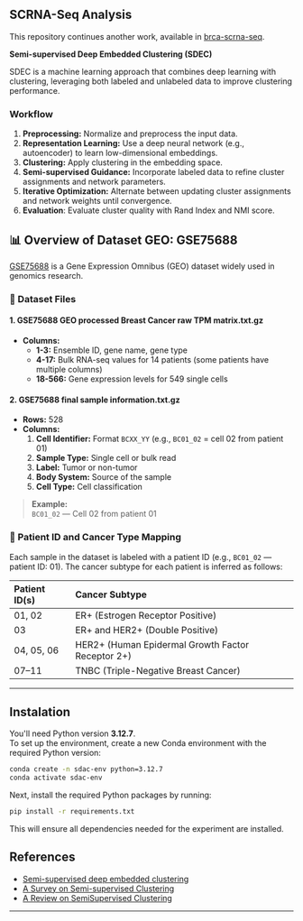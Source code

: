 ## SCRNA-Seq Analysis

This repository continues another work, available in [brca-scrna-seq](https://github.com/AILAB-CEFET-RJ/brca-scrna-seq/tree/master).


**Semi-supervised Deep Embedded Clustering (SDEC)**

SDEC is a machine learning approach that combines deep learning with clustering, leveraging both labeled and unlabeled data to improve clustering performance.

### Workflow

1. **Preprocessing:** Normalize and preprocess the input data.
2. **Representation Learning:** Use a deep neural network (e.g., autoencoder) to learn low-dimensional embeddings.
3. **Clustering:** Apply clustering in the embedding space.
4. **Semi-supervised Guidance:** Incorporate labeled data to refine cluster assignments and network parameters.
5. **Iterative Optimization:** Alternate between updating cluster assignments and network weights until convergence.
6. **Evaluation**: Evaluate cluster quality with Rand Index and NMI score.


## 📊 Overview of Dataset GEO: GSE75688

[GSE75688](https://www.ncbi.nlm.nih.gov/geo/query/acc.cgi?acc=GSE75688) is a Gene Expression Omnibus (GEO) dataset widely used in genomics research.

### 📁 Dataset Files

#### 1. **GSE75688 GEO processed Breast Cancer raw TPM matrix.txt.gz**
- **Columns:**
    - **1-3:** Ensemble ID, gene name, gene type
    - **4-17:** Bulk RNA-seq values for 14 patients (some patients have multiple columns)
    - **18-566:** Gene expression levels for 549 single cells

#### 2. **GSE75688 final sample information.txt.gz**
- **Rows:** 528
- **Columns:**
    1. **Cell Identifier:** Format `BCXX_YY` (e.g., `BC01_02` = cell 02 from patient 01)
    2. **Sample Type:** Single cell or bulk read
    3. **Label:** Tumor or non-tumor
    4. **Body System:** Source of the sample
    5. **Cell Type:** Cell classification

> **Example:**  
> `BC01_02` — Cell 02 from patient 01

### 🧬 Patient ID and Cancer Type Mapping

Each sample in the dataset is labeled with a patient ID (e.g., `BC01_02` — patient ID: 01). The cancer subtype for each patient is inferred as follows:

| **Patient ID(s)** | **Cancer Subtype**                                   |
|:------------------|:-----------------------------------------------------|
| 01, 02            | ER+ (Estrogen Receptor Positive)                     |
| 03                | ER+ and HER2+ (Double Positive)                      |
| 04, 05, 06        | HER2+ (Human Epidermal Growth Factor Receptor 2+)    |
| 07–11             | TNBC (Triple-Negative Breast Cancer)                 |



---

## Instalation

You'll need Python version **3.12.7**.  
To set up the environment, create a new Conda environment with the required Python version:

```bash
conda create -n sdac-env python=3.12.7
conda activate sdac-env
```

Next, install the required Python packages by running:

```bash
pip install -r requirements.txt
```

This will ensure all dependencies needed for the experiment are installed.


## References
- [Semi-supervised deep embedded clustering](https://www.sciencedirect.com/science/article/abs/pii/S0925231218312049?casa_token=ohlOuyvtTu8AAAAA:skBSf2VLFcormWGyNrjlWKkRWiWmnvEn_rPFSORYwJ5eXxGvi-7bQ-_yOwvfev3dMR7k8QGZ43d1)
- [A Survey on Semi-supervised Clustering](https://arxiv.org/abs/1902.12134)
- [A Review on SemiSupervised Clustering](https://www.sciencedirect.com/science/article/pii/S0020025523002840?casa_token=o5EoHm6-tE0AAAAA:1B9hIdncoMOJWrPs-ug2M2Z-VT8CKuKNR5W5XZIqx4UdS_gJ7d5r-JnjXynmPwNqkd5_VXZWp9Tz)

---
